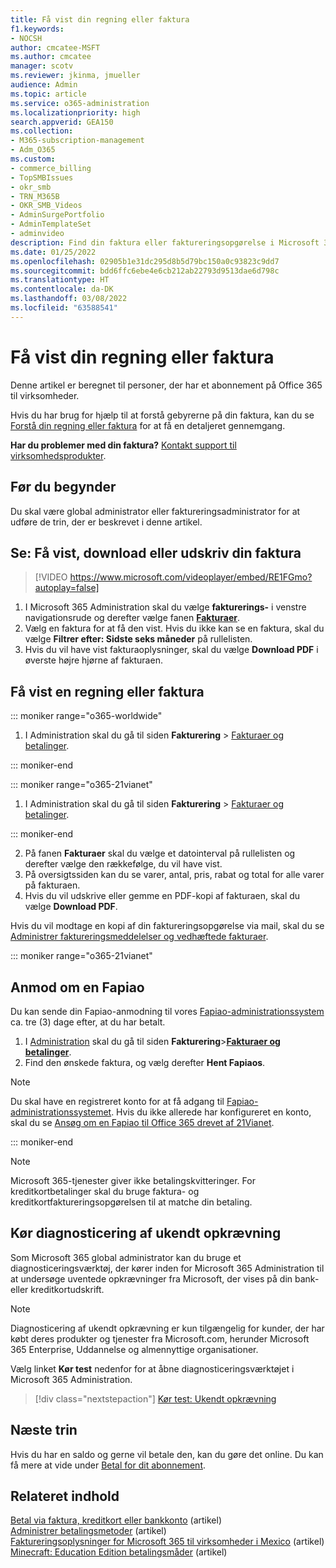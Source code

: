 ```yaml
---
title: Få vist din regning eller faktura
f1.keywords:
- NOCSH
author: cmcatee-MSFT
ms.author: cmcatee
manager: scotv
ms.reviewer: jkinma, jmueller
audience: Admin
ms.topic: article
ms.service: o365-administration
ms.localizationpriority: high
search.appverid: GEA150
ms.collection:
- M365-subscription-management
- Adm_O365
ms.custom:
- commerce_billing
- TopSMBIssues
- okr_smb
- TRN_M365B
- OKR_SMB_Videos
- AdminSurgePortfolio
- AdminTemplateSet
- adminvideo
description: Find din faktura eller faktureringsopgørelse i Microsoft 365 Administration. Du kan også gemme og udskrive en kopi af din faktura.
ms.date: 01/25/2022
ms.openlocfilehash: 02905b1e31dc295d8b5d79bc150a0c93823c9dd7
ms.sourcegitcommit: bdd6ffc6ebe4e6cb212ab22793d9513dae6d798c
ms.translationtype: HT
ms.contentlocale: da-DK
ms.lasthandoff: 03/08/2022
ms.locfileid: "63588541"
---
```

# <a name="view-your-bill-or-invoice"></a>Få vist din regning eller faktura

Denne artikel er beregnet til personer, der har et abonnement på Office 365 til virksomheder.
  
Hvis du har brug for hjælp til at forstå gebyrerne på din faktura, kan du se [Forstå din regning eller faktura](understand-your-invoice2.md) for at få en detaljeret gennemgang.
  
**Har du problemer med din faktura?** [Kontakt support til virksomhedsprodukter](../../admin/get-help-support.md).

## <a name="before-you-begin"></a>Før du begynder

Du skal være global administrator eller faktureringsadministrator for at udføre de trin, der er beskrevet i denne artikel.
  
## <a name="watch-view-download-or-print-your-bill"></a>Se: Få vist, download eller udskriv din faktura

> [!VIDEO https://www.microsoft.com/videoplayer/embed/RE1FGmo?autoplay=false]

1. I Microsoft 365 Administration skal du vælge **fakturerings-** i venstre navigationsrude og derefter vælge fanen <a href="https://go.microsoft.com/fwlink/p/?linkid=2102895" target="_blank">**Fakturaer**</a>.
1. Vælg en faktura for at få den vist. Hvis du ikke kan se en faktura, skal du vælge **Filtrer efter: Sidste seks måneder** på rullelisten.
1. Hvis du vil have vist fakturaoplysninger, skal du vælge **Download PDF** i øverste højre hjørne af fakturaen.

## <a name="view-a-bill-or-invoice"></a>Få vist en regning eller faktura

::: moniker range="o365-worldwide"

1. I Administration skal du gå til siden **Fakturering** \> <a href="https://go.microsoft.com/fwlink/p/?linkid=2102895" target="_blank">Fakturaer og betalinger</a>.

::: moniker-end

::: moniker range="o365-21vianet"

1. I Administration skal du gå til siden **Fakturering** \> <a href="https://go.microsoft.com/fwlink/p/?linkid=2127421" target="_blank">Fakturaer og betalinger</a>.

::: moniker-end

2. På fanen **Fakturaer** skal du vælge et datointerval på rullelisten og derefter vælge den rækkefølge, du vil have vist.
3. På oversigtssiden kan du se varer, antal, pris, rabat og total for alle varer på fakturaen.
4. Hvis du vil udskrive eller gemme en PDF-kopi af fakturaen, skal du vælge **Download PDF**.

Hvis du vil modtage en kopi af din faktureringsopgørelse via mail, skal du se [Administrer faktureringsmeddelelser og vedhæftede fakturaer](manage-billing-notifications.md).

::: moniker range="o365-21vianet"

## <a name="request-a-fapiao"></a>Anmod om en Fapiao

Du kan sende din Fapiao-anmodning til vores [Fapiao-administrationssystem](https://go.microsoft.com/fwlink/p/?linkid=837465) ca. tre (3) dage efter, at du har betalt.

1. I <a href="https://go.microsoft.com/fwlink/p/?linkid=850627" target="_blank">Administration</a> skal du gå til siden **Fakturering**><a href="https://go.microsoft.com/fwlink/p/?linkid=2127421" target="_blank">**Fakturaer og betalinger**</a>.
2. Find den ønskede faktura, og vælg derefter **Hent Fapiaos**.

> [!NOTE]
>
> Du skal have en registreret konto for at få adgang til [Fapiao-administrationssystemet](https://go.microsoft.com/fwlink/p/?linkid=837465). Hvis du ikke allerede har konfigureret en konto, skal du se [Ansøg om en Fapiao til Office 365 drevet af 21Vianet](../../admin/services-in-china/apply-for-a-fapiao.md).

::: moniker-end

> [!NOTE]
>
> Microsoft 365-tjenester giver ikke betalingskvitteringer.
> For kreditkortbetalinger skal du bruge faktura- og kreditkortfaktureringsopgørelsen til at matche din betaling.

## <a name="run-the-unknown-charge-diagnostic"></a>Kør diagnosticering af ukendt opkrævning

Som Microsoft 365 global administrator kan du bruge et diagnosticeringsværktøj, der kører inden for Microsoft 365 Administration til at undersøge uventede opkrævninger fra Microsoft, der vises på din bank- eller kreditkortudskrift.

> [!NOTE]
> Diagnosticering af ukendt opkrævning er kun tilgængelig for kunder, der har købt deres produkter og tjenester fra Microsoft.com, herunder Microsoft 365 Enterprise, Uddannelse og almennyttige organisationer.

Vælg linket **Kør test** nedenfor for at åbne diagnosticeringsværktøjet i Microsoft 365 Administration.

>[!div class="nextstepaction"]
>[Kør test: Ukendt opkrævning](https://aka.ms/PillarUnknownCharge)

## <a name="next-steps"></a>Næste trin

Hvis du har en saldo og gerne vil betale den, kan du gøre det online. Du kan få mere at vide under [Betal for dit abonnement](pay-for-your-subscription.md).

## <a name="related-content"></a>Relateret indhold

[Betal via faktura, kreditkort eller bankkonto](pay-for-your-subscription.md) (artikel) \
[Administrer betalingsmetoder](manage-payment-methods.md) (artikel) \
[Faktureringsoplysninger for Microsoft 365 til virksomheder i Mexico](mexico-billing-info.md) (artikel) \
[Minecraft: Education Edition betalingsmåder](/education/windows/school-get-minecraft) (artikel)
